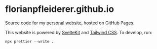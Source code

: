 # florianpfleiderer.github.io

Source code for my [personal website](https://info.florianpfleiderer.at/),
hosted on GitHub Pages.

This website is powered by [SvelteKit](https://kit.svelte.dev/) and
[Tailwind CSS](https://tailwindcss.com/). To develop, run:

```before deployment
npx prettier --write .
```
